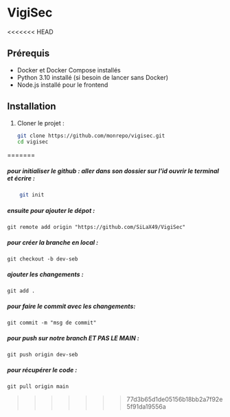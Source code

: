 # VigiSec

<<<<<<< HEAD
## Prérequis
- Docker et Docker Compose installés
- Python 3.10 installé (si besoin de lancer sans Docker)
- Node.js installé pour le frontend

## Installation
1. Cloner le projet :
   ```bash
   git clone https://github.com/monrepo/vigisec.git
   cd vigisec
=======
##### pour initialiser le github : aller dans son dossier sur l'id ouvrir le terminal et écrire :
```sh
    git init
```
##### ensuite pour ajouter le dépot :
````
git remote add origin "https://github.com/SiLaX49/VigiSec"
````
##### pour créer la branche en local :
````
git checkout -b dev-seb
````
##### ajouter les changements :
````
git add .
````
##### pour faire le commit avec les changements:
````
git commit -m "msg de commit"
````
##### pour push sur notre branch ET PAS LE MAIN :
````
git push origin dev-seb
````
##### pour récupérer le code :
````
git pull origin main
````
>>>>>>> 77d3b65d1de05156b18bb2a7f92e5f91da19556a
